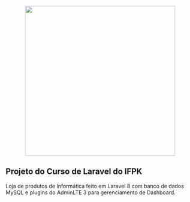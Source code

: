 <p align="center"><a href="https://laravel.com" target="_blank"><img src="https://raw.githubusercontent.com/laravel/art/master/logo-lockup/5%20SVG/2%20CMYK/1%20Full%20Color/laravel-logolockup-cmyk-red.svg" width="400"></a></p>

## Projeto do Curso de Laravel do IFPK

Loja de produtos de Informática feito em Laravel 8 com banco de dados MySQL e plugins do AdminLTE 3 para gerenciamento de Dashboard.


